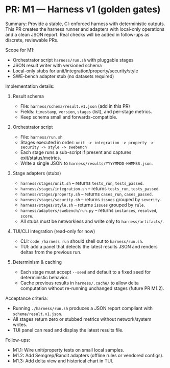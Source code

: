 # PR: M1 — Harness v1 (golden gates)

Summary:
Provide a stable, CI-enforced harness with deterministic outputs. This PR creates the harness runner and adapters with local-only operations and a clean JSON report. Real checks will be added in follow-ups as discrete, reviewable PRs.

Scope for M1:
- Orchestrator script `harness/run.sh` with pluggable stages
- JSON result writer with versioned schema
- Local-only stubs for unit/integration/property/security/style
- SWE-bench adapter stub (no datasets required)

Implementation details:
1) Result schema
   - File: `harness/schema/result.v1.json` (add in this PR)
   - Fields: `timestamp`, `version`, `stages` (list), and per-stage metrics.
   - Keep schema small and forwards-compatible.

2) Orchestrator script
   - File: `harness/run.sh`
   - Stages executed in order: `unit -> integration -> property -> security -> style -> swebench`
   - Each stage runs a sub-script if present and captures exit/status/metrics.
   - Write a single JSON to `harness/results/YYYYMMDD-HHMMSS.json`.

3) Stage adapters (stubs)
   - `harness/stages/unit.sh` – returns `tests_run`, `tests_passed`.
   - `harness/stages/integration.sh` – returns `tests_run`, `tests_passed`.
   - `harness/stages/property.sh` – returns `cases_run`, `cases_passed`.
   - `harness/stages/security.sh` – returns `issues` grouped by `severity`.
   - `harness/stages/style.sh` – returns `issues` grouped by `rule`.
   - `harness/adapters/swebench/run.py` – returns `instances`, `resolved`, `score`.
   - All stubs must be networkless and write only to `harness/artifacts/`.

4) TUI/CLI integration (read-only for now)
   - CLI: `code /harness run` should shell out to `harness/run.sh`.
   - TUI: add a panel that detects the latest results JSON and renders deltas from the previous run.

5) Determinism & caching
   - Each stage must accept `--seed` and default to a fixed seed for deterministic behavior.
   - Cache previous results in `harness/.cache/` to allow delta computation without re-running unchanged stages (future PR M1.2).

Acceptance criteria:
- Running `./harness/run.sh` produces a JSON report compliant with `schema/result.v1.json`.
- All stages return zero or stubbed metrics without network/system writes.
- TUI panel can read and display the latest results file.

Follow-ups:
- M1.1: Wire unit/property tests on small local samples.
- M1.2: Add Semgrep/Bandit adapters (offline rules or vendored configs).
- M1.3: Add delta view and historical chart in TUI.
